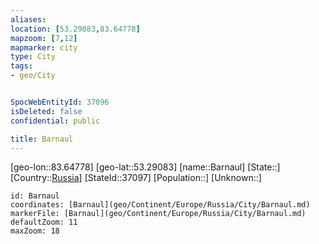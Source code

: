 ```yaml
---
aliases: 
location: [53.29083,83.64778]
mapzoom: [7,12] 
mapmarker: city 
type: City
tags:
- geo/City


SpocWebEntityId: 37096
isDeleted: false
confidential: public

title: Barnaul
---
```

[geo-lon::83.64778]
[geo-lat::53.29083]
[name::Barnaul]
[State::]
[Country::[Russia](geo/Continent/Europe/Russia.md)]
[StateId::37097]
[Population::]
[Unknown::]


```leaflet
id: Barnaul
coordinates: [Barnaul](geo/Continent/Europe/Russia/City/Barnaul.md)
markerFile: [Barnaul](geo/Continent/Europe/Russia/City/Barnaul.md)
defaultZoom: 11 
maxZoom: 18
```


